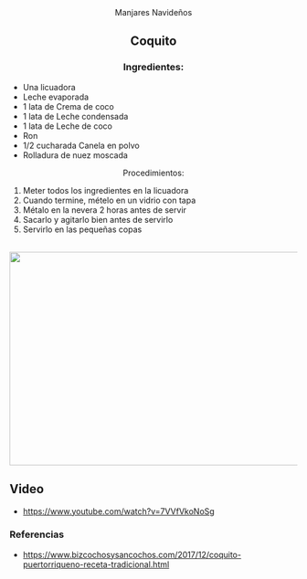 <div align="center"

# Manjares Navideños
## Coquito
### Ingredientes:
</div>
     
- Una licuadora 
- Leche evaporada
- 1 lata de Crema de coco
- 1 lata de Leche condensada
- 1 lata de Leche de coco
- Ron
- 1/2 cucharada Canela en polvo
- Rolladura de nuez moscada
<div align="center"

### Procedimientos:
</div>
     
1. Meter todos los ingredientes en la licuadora
2. Cuando termine, mételo en un vidrio con tapa
3. Métalo en la nevera 2 horas antes de servir
4. Sacarlo y agitarlo bien antes de servirlo
5. Servirlo en las pequeñas copas
<br>
<div align="center"> 
  
<img src="https://assets.dmagstatic.com/wp-content/uploads/2020/12/coquito.png" width="520" height="374" />
</div> 

## Video
- https://www.youtube.com/watch?v=7VVfVkoNoSg

### Referencias
- https://www.bizcochosysancochos.com/2017/12/coquito-puertorriqueno-receta-tradicional.html
